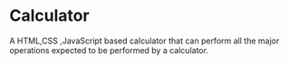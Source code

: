 # Calculator
A HTML,CSS ,JavaScript based calculator that can perform all the major  operations expected to be performed by  a calculator.
